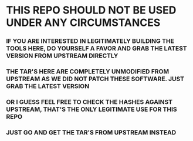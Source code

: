 # THIS REPO SHOULD NOT BE USED UNDER ANY CIRCUMSTANCES

### IF YOU ARE INTERESTED IN LEGITIMATELY BUILDING THE TOOLS HERE, DO YOURSELF A FAVOR AND GRAB THE LATEST VERSION FROM UPSTREAM DIRECTLY
### THE TAR'S HERE ARE COMPLETELY UNMODIFIED FROM UPSTREAM AS WE DID NOT PATCH THESE SOFTWARE. JUST GRAB THE LATEST VERSION
### OR I GUESS FEEL FREE TO CHECK THE HASHES AGAINST UPSTREAM, THAT'S THE ONLY LEGITIMATE USE FOR THIS REPO

### JUST GO AND GET THE TAR'S FROM UPSTREAM INSTEAD
